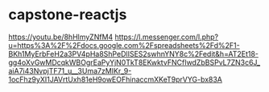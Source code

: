 # capstone-reactjs
https://youtu.be/8hHlmyZNfM4
https://l.messenger.com/l.php?u=https%3A%2F%2Fdocs.google.com%2Fspreadsheets%2Fd%2F1-BKh1MyErbFeH2a3PV4pHa8ShPeDlISES2swhnYNY8c%2Fedit&h=AT2Et18-gg4oXvGwMDcqkWBOgrEaPyYjN0TkT8EKwktvFNCfIwdZbBSPvL7ZN3c6J_aiA7i43NvpjTF71_u__3Uma7zMIKr_9-1ocFhz9yXI1JAVrtUxh81eH9owEOFhinaccmXKeT9prVYG-bx83A
